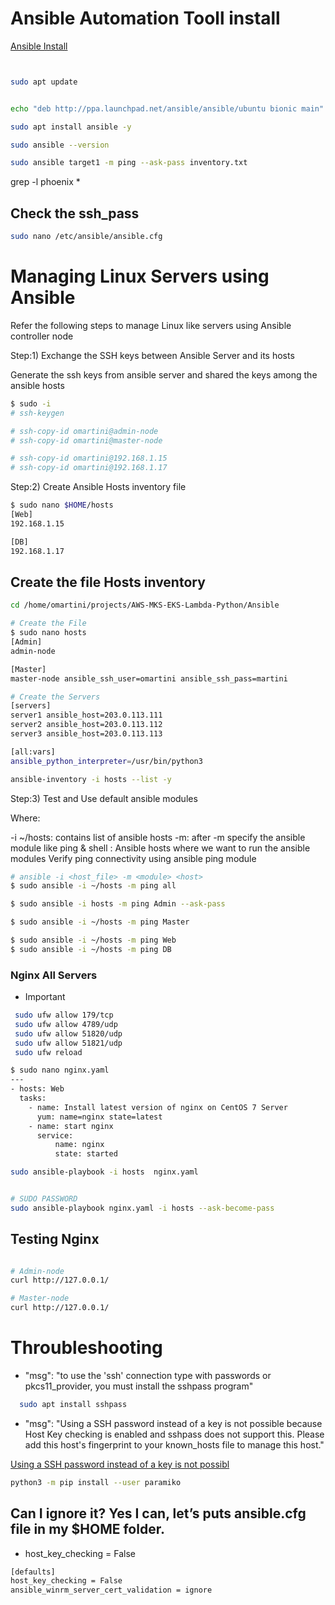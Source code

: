 # Ansible Automation Tooll install

[Ansible Install](https://www.linuxtechi.com/install-ansible-automation-tool-debian10/)

```bash


sudo apt update


echo "deb http://ppa.launchpad.net/ansible/ansible/ubuntu bionic main" | sudo tee -a /etc/apt/sources.list

sudo apt install ansible -y

sudo ansible --version

sudo ansible target1 -m ping --ask-pass inventory.txt
```


grep -l phoenix *



## Check the ssh_pass
```bash
sudo nano /etc/ansible/ansible.cfg
```

# Managing Linux Servers using Ansible
Refer the following steps to manage Linux like servers using Ansible controller node

Step:1) Exchange the SSH keys between Ansible Server and its hosts

Generate the ssh keys from ansible server and shared the keys among the ansible hosts

```bash
$ sudo -i
# ssh-keygen

# ssh-copy-id omartini@admin-node
# ssh-copy-id omartini@master-node

# ssh-copy-id omartini@192.168.1.15
# ssh-copy-id omartini@192.168.1.17
```

Step:2) Create Ansible Hosts inventory file

```bash
$ sudo nano $HOME/hosts
[Web]
192.168.1.15

[DB]
192.168.1.17
```

## Create the file Hosts inventory

```bash
cd /home/omartini/projects/AWS-MKS-EKS-Lambda-Python/Ansible

# Create the File
$ sudo nano hosts
[Admin]
admin-node

[Master]
master-node ansible_ssh_user=omartini ansible_ssh_pass=martini

# Create the Servers
[servers]
server1 ansible_host=203.0.113.111
server2 ansible_host=203.0.113.112
server3 ansible_host=203.0.113.113

[all:vars]
ansible_python_interpreter=/usr/bin/python3


```



```bash
ansible-inventory -i hosts --list -y
```

Step:3) Test and Use default ansible modules

Where:

-i ~/hosts: contains list of ansible hosts
-m: after -m specify the ansible module like ping  & shell
<host>: Ansible hosts where we want to run the ansible modules
Verify ping connectivity using ansible ping module

```bash
# ansible -i <host_file> -m <module> <host>
$ sudo ansible -i ~/hosts -m ping all

$ sudo ansible -i hosts -m ping Admin --ask-pass

$ sudo ansible -i ~/hosts -m ping Master

$ sudo ansible -i ~/hosts -m ping Web
$ sudo ansible -i ~/hosts -m ping DB

```

### Nginx All Servers

* Important
```bash
 sudo ufw allow 179/tcp
 sudo ufw allow 4789/udp
 sudo ufw allow 51820/udp
 sudo ufw allow 51821/udp
 sudo ufw reload
```

```bash
$ sudo nano nginx.yaml
---
- hosts: Web
  tasks:
    - name: Install latest version of nginx on CentOS 7 Server
      yum: name=nginx state=latest
    - name: start nginx
      service:
          name: nginx
          state: started

sudo ansible-playbook -i hosts  nginx.yaml


# SUDO PASSWORD
sudo ansible-playbook nginx.yaml -i hosts --ask-become-pass
```


## Testing Nginx
```bash

# Admin-node
curl http://127.0.0.1/

# Master-node
curl http://127.0.0.1/
```

# Throubleshooting
* "msg": "to use the 'ssh' connection type with passwords or pkcs11_provider, you must install the sshpass program"
```bash
  sudo apt install sshpass
```

* "msg": "Using a SSH password instead of a key is not possible because Host Key checking is enabled and sshpass does not support this.  Please add this host's fingerprint to your known_hosts file to manage this host."

[Using a SSH password instead of a key is not possibl](https://ripon-banik.medium.com/ansible-how-do-i-connect-with-remote-to-run-my-script-for-automation-3a8b3cea18ca)
```bash
python3 -m pip install --user paramiko
```

##  Can I ignore it? Yes I can, let’s puts ansible.cfg file in my $HOME folder.
* host_key_checking = False 

```bash
[defaults]
host_key_checking = False
ansible_winrm_server_cert_validation = ignore
```